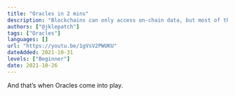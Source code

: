 ```yaml
---
title: "Oracles in 2 mins"
description: "Blockchains can only access on-chain data, but most of the interesting data is off-chain. If we want to unlock the full potential of Blockchain, we need to access off-chain data."
authors: ["@jklepatch"]
tags: ["Oracles"]
languages: []
url: "https://youtu.be/1gVsV2PWUKU"
dateAdded: 2021-10-31
levels: ["Beginner"]
date: 2021-10-26
---
```


And that’s when Oracles come into play.